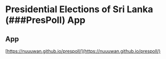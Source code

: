 # Presidential Elections of Sri Lanka (###PresPoll) App

## App

[https://nuuuwan.github.io/prespoll/](https://nuuuwan.github.io/prespoll/)
